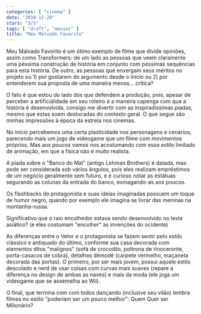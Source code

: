 ```yaml
---
categories: [ "cinema" ]
date: "2010-12-20"
stars: "3/5"
tags: [ "draft", "movies" ]
title: "Meu Malvado Favorito"
---
```

Meu Malvado Favorito é um ótimo exemplo de filme que divide opiniões,
assim como Transformers: de um lado as pessoas que veem claramente uma
péssima construção de história em conjunto com péssimas sequências
para esta história. De outro, as pessoas que enxergam seus méritos
no projeto ou 1) por gostarem do argumento desde o início ou 2) por
entenderem sua proposta de uma maneira menos... crítica?

O fato é que estou do lado dos que defendem a produção, pois, apesar
de perceber a artificialidade em seu roteiro e a maneira capenga com que
a história é desenvolvida, consigo me divertir com as inspiradíssimas
piadas, mesmo que estas soem deslocadas do contexto geral. O que segue
são minhas impressões à época da estreia nos cinemas.

No início percebemos uma certa plasticidade nos personagens e cenários,
parecendo mais um jogo de videogame que um filme com movimentos
próprios. Mas aos poucos vamos nos acostumando com esse estilo limitado
de animação, em que a física não é muito realista.

A piada sobre o "Banco do Mal" (antigo Lehman Brothers) é datada, mas
pode ser considerada sob vários ângulos, pois eles realizam empréstimos
de um negócio geralmente sem futuro, e é curioso notar as estátuas
segurando as colunas da entrada do banco, esmagando-as aos poucos.

Os flashbacks do protagonista e suas ideias imaginadas possuem um toque
de humor negro, quando por exemplo ele imagina se livrar das meninas na
montanha-russa.

Significativo que o raio encolhedor estava sendo desenvolvido no leste
asiático? (e eles costumam "encolher" as invenções do ocidente)

As diferenças entre o Vetor e o protagonista se fazem sentir pelo
estilo clássico e antiquado do último, conforme sua casa decorada com
elementos ditos "malignos" (sofá de crocodilo, poltrona de rinoceronte,
porta-casacos de cobra), detalhes démodé (carpete vermelho, maçaneta
decorada das portas). O primeiro, por ser mais jovem, possui aquele
estilo descolado e nerd de usar coisas com curvas mais suaves (repare
a diferença no design de ambas as naves) e mais da moda (ele joga um
videogame que se assemelha ao Wii).

O final, que termina com com todos dançando (inclusive seu vilão)
lembra filmes no estilo "poderiam ser um pouco melhor": Quem Quer ser
Milionário?
